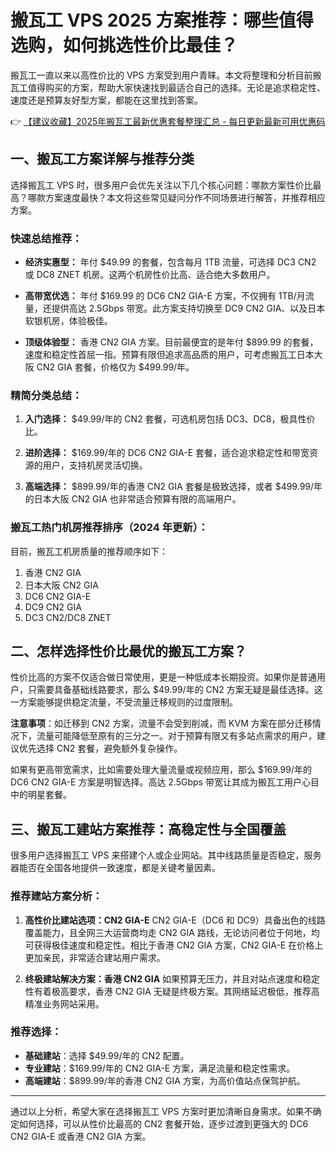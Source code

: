 # 搬瓦工 VPS 2025 方案推荐：哪些值得选购，如何挑选性价比最佳？

搬瓦工一直以来以高性价比的 VPS 方案受到用户青睐。本文将整理和分析目前搬瓦工值得购买的方案，帮助大家快速找到最适合自己的选择。无论是追求稳定性、速度还是预算友好型方案，都能在这里找到答案。

👉 [【建议收藏】2025年搬瓦工最新优惠套餐整理汇总 - 每日更新最新可用优惠码](https://bit.ly/banwagon)

## 一、搬瓦工方案详解与推荐分类

选择搬瓦工 VPS 时，很多用户会优先关注以下几个核心问题：哪款方案性价比最高？哪款方案速度最快？本文将这些常见疑问分作不同场景进行解答，并推荐相应方案。

### **快速总结推荐：**

- **经济实惠型：**
  年付 $49.99 的套餐，包含每月 1TB 流量，可选择 DC3 CN2 或 DC8 ZNET 机房。这两个机房性价比高、适合绝大多数用户。
  
- **高带宽优选：**
  年付 $169.99 的 DC6 CN2 GIA-E 方案，不仅拥有 1TB/月流量，还提供高达 2.5Gbps 带宽。此方案支持切换至 DC9 CN2 GIA、以及日本软银机房，体验极佳。

- **顶级体验型：**
  香港 CN2 GIA 方案。目前最便宜的是年付 $899.99 的套餐，速度和稳定性首屈一指。预算有限但追求高品质的用户，可考虑搬瓦工日本大阪 CN2 GIA 套餐，价格仅为 $499.99/年。

### **精简分类总结：**

1. **入门选择：**
   $49.99/年的 CN2 套餐，可选机房包括 DC3、DC8，极具性价比。

2. **进阶选择：**
   $169.99/年的 DC6 CN2 GIA-E 套餐，适合追求稳定性和带宽资源的用户，支持机房灵活切换。

3. **高端选择：**
   $899.99/年的香港 CN2 GIA 套餐是极致选择，或者 $499.99/年的日本大阪 CN2 GIA 也非常适合预算有限的高端用户。

### **搬瓦工热门机房推荐排序（2024 年更新）：**

目前，搬瓦工机房质量的推荐顺序如下：
1. 香港 CN2 GIA
2. 日本大阪 CN2 GIA
3. DC6 CN2 GIA-E
4. DC9 CN2 GIA
5. DC3 CN2/DC8 ZNET

## 二、怎样选择性价比最优的搬瓦工方案？

性价比高的方案不仅适合做日常使用，更是一种低成本长期投资。如果你是普通用户，只需要具备基础线路要求，那么 $49.99/年的 CN2 方案无疑是最佳选择。这一方案能够提供稳定流量，不受流量迁移规则的过度限制。

**注意事项**：如迁移到 CN2 方案，流量不会受到削减，而 KVM 方案在部分迁移情况下，流量可能降低至原有的三分之一。对于预算有限又有多站点需求的用户，建议优先选择 CN2 套餐，避免额外复杂操作。

如果有更高带宽需求，比如需要处理大量流量或视频应用，那么 $169.99/年的 DC6 CN2 GIA-E 方案是明智选择。高达 2.5Gbps 带宽让其成为搬瓦工用户心目中的明星套餐。

## 三、搬瓦工建站方案推荐：高稳定性与全国覆盖

很多用户选择搬瓦工 VPS 来搭建个人或企业网站。其中线路质量是否稳定，服务器能否在全国各地提供一致速度，都是关键考量因素。

### **推荐建站方案分析：**

1. **高性价比建站选项：CN2 GIA-E**
   CN2 GIA-E（DC6 和 DC9）具备出色的线路覆盖能力，且全网三大运营商均走 CN2 GIA 路线，无论访问者位于何地，均可获得极佳速度和稳定性。相比于香港 CN2 GIA 方案，CN2 GIA-E 在价格上更加亲民，非常适合建站用户需求。

2. **终极建站解决方案：香港 CN2 GIA**
   如果预算无压力，并且对站点速度和稳定性有着极高要求，香港 CN2 GIA 无疑是终极方案。其网络延迟极低，推荐高精准业务网站采用。

### **推荐选择：**
- **基础建站**：选择 $49.99/年的 CN2 配置。
- **专业建站**：$169.99/年的 CN2 GIA-E 方案，满足流量和稳定性需求。
- **高端建站**：$899.99/年的香港 CN2 GIA 方案，为高价值站点保驾护航。

---

通过以上分析，希望大家在选择搬瓦工 VPS 方案时更加清晰自身需求。如果不确定如何选择，可以从性价比最高的 CN2 套餐开始，逐步过渡到更强大的 DC6 CN2 GIA-E 或香港 CN2 GIA 方案。
